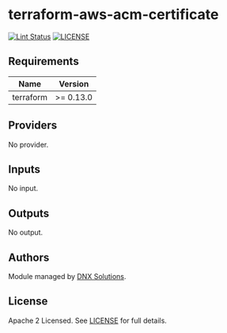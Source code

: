 # terraform-aws-acm-certificate

[![Lint Status](https://github.com/DNXLabs/terraform-aws-acm-certificate/workflows/Lint/badge.svg)](https://github.com/DNXLabs/terraform-aws-acm-certificate/actions)
[![LICENSE](https://img.shields.io/github/license/DNXLabs/terraform-aws-acm-certificate)](https://github.com/DNXLabs/terraform-aws-acm-certificate/blob/master/LICENSE)

<!--- BEGIN_TF_DOCS --->

## Requirements

| Name | Version |
|------|---------|
| terraform | >= 0.13.0 |

## Providers

No provider.

## Inputs

No input.

## Outputs

No output.

<!--- END_TF_DOCS --->

## Authors

Module managed by [DNX Solutions](https://github.com/DNXLabs).

## License

Apache 2 Licensed. See [LICENSE](https://github.com/DNXLabs/terraform-aws-acm-certificate/blob/master/LICENSE) for full details.